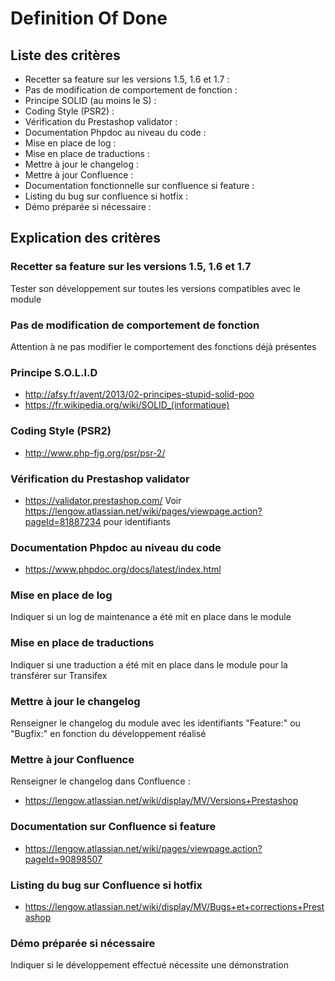 # Definition Of Done #

## Liste des critères  ##
	
* Recetter sa feature sur les versions 1.5, 1.6 et 1.7 :
* Pas de modification de comportement de fonction :
* Principe SOLID (au moins le S) :
* Coding Style (PSR2) :
* Vérification du Prestashop validator :
* Documentation Phpdoc au niveau du code :
* Mise en place de log :
* Mise en place de traductions :
* Mettre à jour le changelog :
* Mettre à jour Confluence :
* Documentation fonctionnelle sur confluence si feature :
* Listing du bug sur confluence si hotfix :
* Démo préparée si nécessaire :
 	
## Explication des critères ##

### Recetter sa feature sur les versions 1.5, 1.6 et 1.7 ###
Tester son développement sur toutes les versions compatibles avec le module

### Pas de modification de comportement de fonction ###
Attention à ne pas modifier le comportement des fonctions déjà présentes

### Principe S.O.L.I.D ###
* http://afsy.fr/avent/2013/02-principes-stupid-solid-poo
* https://fr.wikipedia.org/wiki/SOLID_(informatique)

### Coding Style (PSR2) ###
* http://www.php-fig.org/psr/psr-2/

### Vérification du Prestashop validator ###
* https://validator.prestashop.com/
Voir https://lengow.atlassian.net/wiki/pages/viewpage.action?pageId=81887234 pour identifiants

### Documentation Phpdoc au niveau du code ###
* https://www.phpdoc.org/docs/latest/index.html

### Mise en place de log ###
Indiquer si un log de maintenance a été mit en place dans le module

### Mise en place de traductions ###
Indiquer si une traduction a été mit en place dans le module pour la transférer sur Transifex

### Mettre à jour le changelog ###
Renseigner le changelog du module avec les identifiants "Feature:" ou "Bugfix:" en fonction du développement réalisé

### Mettre à jour Confluence ###
Renseigner le changelog dans Confluence :
* https://lengow.atlassian.net/wiki/display/MV/Versions+Prestashop

### Documentation sur Confluence si feature ###
* https://lengow.atlassian.net/wiki/pages/viewpage.action?pageId=90898507

### Listing du bug sur Confluence si hotfix ###
* https://lengow.atlassian.net/wiki/display/MV/Bugs+et+corrections+Prestashop

### Démo préparée si nécessaire ###
Indiquer si le développement effectué nécessite une démonstration 
